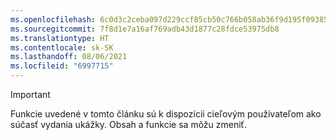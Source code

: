 ```yaml
---
ms.openlocfilehash: 6c0d3c2ceba097d229ccf85cb50c766b058ab36f9d195f093855d62a5b510abe
ms.sourcegitcommit: 7f8d1e7a16af769adb43d1877c28fdce53975db8
ms.translationtype: HT
ms.contentlocale: sk-SK
ms.lasthandoff: 08/06/2021
ms.locfileid: "6997715"
---
```

> [!IMPORTANT]
> Funkcie uvedené v tomto článku sú k dispozícii cieľovým používateľom ako súčasť vydania ukážky. Obsah a funkcie sa môžu zmeniť. 
